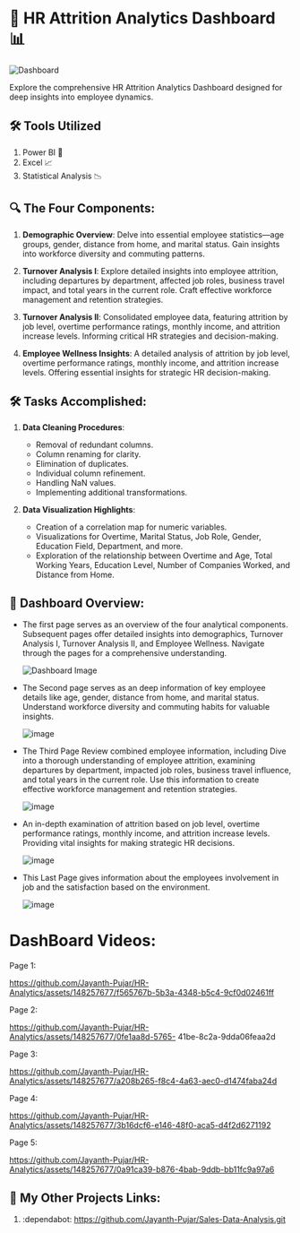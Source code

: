 # 🚀 HR Attrition Analytics Dashboard 📊
![Dashboard](https://github.com/Jayanth-Pujar/HR-Analytics/assets/148257677/7e1deac8-dabf-45d8-8aed-e6183c4816f5)

Explore the comprehensive HR Attrition Analytics Dashboard designed for deep insights into employee dynamics.

## 🛠️ Tools Utilized
1. Power BI 💼
2. Excel 📈
3. Statistical Analysis 📉

## 🔍 The Four Components:

1. **Demographic Overview**: Delve into essential employee statistics—age groups, gender, distance from home, and marital status. Gain insights into workforce diversity and commuting patterns.

2. **Turnover Analysis I**: Explore detailed insights into employee attrition, including departures by department, affected job roles, business travel impact, and total years in the current role. Craft effective workforce management and retention strategies.

3. **Turnover Analysis II**: Consolidated employee data, featuring attrition by job level, overtime performance ratings, monthly income, and attrition increase levels. Informing critical HR strategies and decision-making.

4. **Employee Wellness Insights**: A detailed analysis of attrition by job level, overtime performance ratings, monthly income, and attrition increase levels. Offering essential insights for strategic HR decision-making.

## 🛠️ Tasks Accomplished:
1. **Data Cleaning Procedures**:
   * Removal of redundant columns.
   * Column renaming for clarity.
   * Elimination of duplicates.
   * Individual column refinement.
   * Handling NaN values.
   * Implementing additional transformations.
     
2. **Data Visualization Highlights**:
   * Creation of a correlation map for numeric variables.
   * Visualizations for Overtime, Marital Status, Job Role, Gender, Education Field, Department, and more.
   * Exploration of the relationship between Overtime and Age, Total Working Years, Education Level, Number of Companies Worked, and Distance from Home.

## 📜 Dashboard Overview:
* The first page serves as an overview of the four analytical components. Subsequent pages offer detailed insights into demographics, Turnover Analysis I, Turnover Analysis II, and 
   Employee Wellness. Navigate through the pages for a comprehensive understanding.

   ![Dashboard Image](https://github.com/Jayanth-Pujar/HR-Analytics/assets/148257677/2970c14a-82f5-4881-b9b2-3d2c816a66bf)
  
* The Second page serves as an deep information of key employee details like age, gender, distance from home, and marital status. Understand workforce diversity and commuting habits for 
   valuable insights.

  ![image](https://github.com/Jayanth-Pujar/HR-Analytics/assets/148257677/70555089-aec9-457c-ac4d-d9e3419228fd)

* The Third Page Review combined employee information, including Dive into a thorough understanding of employee attrition, examining departures by department, impacted job roles, business travel influence, and total years in the current role. Use this information to create effective workforce management and retention strategies.

  ![image](https://github.com/Jayanth-Pujar/HR-Analytics/assets/148257677/58c1cd49-a630-42b5-87bb-d4cdd0864bea)

* An in-depth examination of attrition based on job level, overtime performance ratings, monthly income, and attrition increase levels. Providing vital insights for making strategic HR 
 decisions.

  ![image](https://github.com/Jayanth-Pujar/HR-Analytics/assets/148257677/89b8cf96-4fd1-4295-83c1-6f3496553d5c)

* This Last Page gives information about the employees involvement in job and the satisfaction based on the environment.

  ![image](https://github.com/Jayanth-Pujar/HR-Analytics/assets/148257677/0ae82273-ec85-4ec2-88a3-1c0f5a006b6b)

# DashBoard Videos:
Page 1:

  https://github.com/Jayanth-Pujar/HR-Analytics/assets/148257677/f565767b-5b3a-4348-b5c4-9cf0d02461ff

Page 2:

 https://github.com/Jayanth-Pujar/HR-Analytics/assets/148257677/0fe1aa8d-5765- 41be-8c2a-9dda06feaa2d

Page 3:

https://github.com/Jayanth-Pujar/HR-Analytics/assets/148257677/a208b265-f8c4-4a63-aec0-d1474faba24d

Page 4:

https://github.com/Jayanth-Pujar/HR-Analytics/assets/148257677/3b16dcf6-e146-48f0-aca5-d4f2d6271192

Page 5:

https://github.com/Jayanth-Pujar/HR-Analytics/assets/148257677/0a91ca39-b876-4bab-9ddb-bb11fc9a97a6

## 🔗 My Other Projects Links:
1. :dependabot:	https://github.com/Jayanth-Pujar/Sales-Data-Analysis.git







   








  




